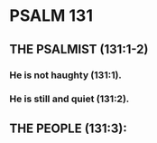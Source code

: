 ---
---
# PSALM 131 
## THE PSALMIST (131:1-2) 
###  He is not haughty (131:1). 
###  He is still and quiet (131:2). 
## THE PEOPLE (131:3): 
